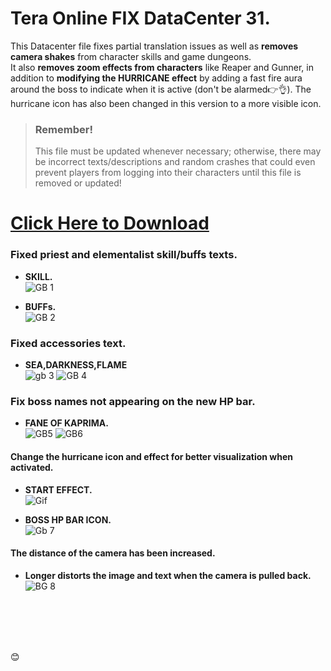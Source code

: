 # Tera Online FIX DataCenter 31.
 This Datacenter file fixes partial translation issues as well as __removes camera shakes__ from character skills and game dungeons.
 <br/> 
 It also __removes zoom effects from characters__ like Reaper and Gunner, in addition to __modifying the HURRICANE effect__ by adding a fast fire aura around the boss to indicate when it is active (don't be alarmed👉👌). The hurricane icon has also been changed in this version to a more visible icon.
 
> ### Remember!
> This file must be updated whenever necessary; otherwise, there may be incorrect texts/descriptions and random crashes that could even prevent players from logging into their characters until this file is removed or updated!

# [Click Here to Download](https://github.com/0x4Dente0x20Drasger/TERA-31-DC/releases/)

### Fixed priest and elementalist skill/buffs texts.


+ __SKILL.__ <br/> 
![GB 1](https://github.com/user-attachments/assets/0b213405-b49e-499c-bab4-1a00a9b7c89f)

+ __BUFFs.__ <br/> 
![GB 2](https://github.com/user-attachments/assets/cbd5c5c3-a445-4199-964e-ce3b77c53f11)

### Fixed accessories text.
+ __SEA,DARKNESS,FLAME__ <br/> 
![gb 3](https://github.com/user-attachments/assets/293590f0-4d1e-4eef-9301-602627d2badb)
![GB 4](https://github.com/user-attachments/assets/67af5fb9-b834-47b2-beef-82e072057eec)


### Fix boss names not appearing on the new HP bar.
+ __FANE OF KAPRIMA.__ <br/> 
![GB5](https://github.com/user-attachments/assets/ab8b5a92-4f22-44d5-91ff-74529bf45294)
![GB6](https://github.com/user-attachments/assets/d947ec23-c9c2-46ff-8329-878c1d1378c1)


#### Change the hurricane icon and effect for better visualization when activated.
+ __START EFFECT.__ <br/> 
![Gif](https://github.com/user-attachments/assets/06a9e30d-5735-4592-83e9-07b5d2fe75db)

+ __BOSS HP BAR ICON.__ <br/> 
![Gb 7](https://github.com/user-attachments/assets/7511e5b5-e8d3-41fc-b1b8-1e8e9f6398cc)

#### The distance of the camera has been increased.
+ __Longer distorts the image and text when the camera is pulled back.__ <br/> 
![BG 8](https://github.com/user-attachments/assets/b3833ca2-704b-467e-904d-8e439e32ded4)
<br/>
<br/>
<br/>
<br/> 

😊
